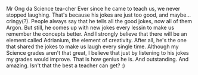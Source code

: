 Mr Ong da Science tea-cher
Ever since he came to teach us, we never stopped laughing. 
That's because his jokes are just too good, and maybe... cringy(?).
People always say that he tells all the good jokes, now all of them Argon.
But still, he comes up with new jokes every lessin to make us remember the concepts better.
And I strongly believe that there will be an element called Adrianium, the element of creativity.
After all, he's the one that shared the jokes to make us laugh every single time. 
Although my Science grades aren't that great, I believe that just by listening to his jokes my grades would improve.
That is how genius he is.
And outstanding.
And amazing.
Isn't that the best a teacher can get?
:)
